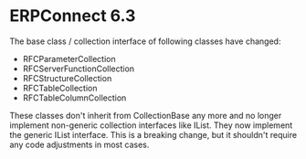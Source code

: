 # ERPConnect 6.3

The base class / collection interface of following classes have changed:
- RFCParameterCollection
- RFCServerFunctionCollection
- RFCStructureCollection
- RFCTableCollection
- RFCTableColumnCollection

These classes don't inherit from CollectionBase any more and no longer implement non-generic collection interfaces like IList. They now implement the generic IList<T> interface.
This is a breaking change, but it shouldn't require any code adjustments in most cases.
